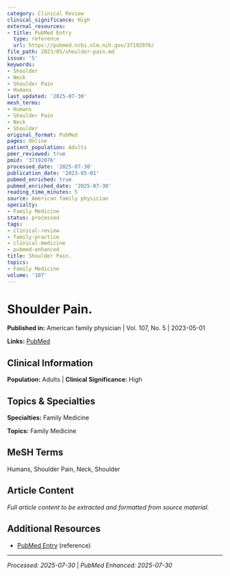 ```yaml
---
category: Clinical Review
clinical_significance: High
external_resources:
- title: PubMed Entry
  type: reference
  url: https://pubmed.ncbi.nlm.nih.gov/37192076/
file_path: 2023/05/shoulder-pain.md
issue: '5'
keywords:
- Shoulder
- Neck
- Shoulder Pain
- Humans
last_updated: '2025-07-30'
mesh_terms:
- Humans
- Shoulder Pain
- Neck
- Shoulder
original_format: PubMed
pages: Online
patient_population: Adults
peer_reviewed: true
pmid: '37192076'
processed_date: '2025-07-30'
publication_date: '2023-05-01'
pubmed_enriched: true
pubmed_enriched_date: '2025-07-30'
reading_time_minutes: 5
source: American family physician
specialty:
- Family Medicine
status: processed
tags:
- clinical-review
- family-practice
- clinical-medicine
- pubmed-enhanced
title: Shoulder Pain.
topics:
- Family Medicine
volume: '107'
---
```


# Shoulder Pain.

**Published in:** American family physician | Vol. 107, No. 5 | 2023-05-01

**Links:** [PubMed](https://pubmed.ncbi.nlm.nih.gov/37192076/)

## Clinical Information

**Population:** Adults | **Clinical Significance:** High

## Topics & Specialties

**Specialties:** Family Medicine

**Topics:** Family Medicine

## MeSH Terms

Humans, Shoulder Pain, Neck, Shoulder

## Article Content

*Full article content to be extracted and formatted from source material.*

## Additional Resources

- [PubMed Entry](https://pubmed.ncbi.nlm.nih.gov/37192076/) (reference)

---

*Processed: 2025-07-30* | *PubMed Enhanced: 2025-07-30*

